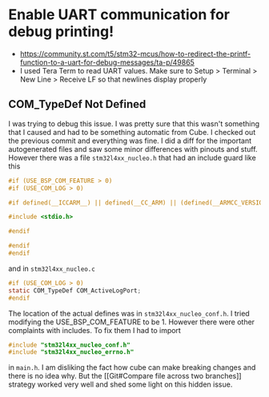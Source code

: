 # Enable UART communication for debug printing!
- https://community.st.com/t5/stm32-mcus/how-to-redirect-the-printf-function-to-a-uart-for-debug-messages/ta-p/49865
- I used Tera Term to read UART values. Make sure to Setup > Terminal > New Line > Receive LF so that newlines display properly

## COM_TypeDef Not Defined
I was trying to debug this issue. I was pretty sure that this wasn't something that I caused and had to be something automatic from Cube. I checked out the previous commit and everything was fine. I did a diff for the important autogenerated files and saw some minor differences with pinouts and stuff. However there was a file `stm32l4xx_nucleo.h` that had an include guard like this
```c
#if (USE_BSP_COM_FEATURE > 0)
#if (USE_COM_LOG > 0)

#if defined(__ICCARM__) || defined(__CC_ARM) || (defined(__ARMCC_VERSION) && (__ARMCC_VERSION >= 6010050)) /* For IAR and ARM Compiler 5 and 6*/

#include <stdio.h>

#endif

#endif
#endif
```

and in `stm32l4xx_nucleo.c`
```c
#if (USE_COM_LOG > 0)
static COM_TypeDef COM_ActiveLogPort;
#endif
```

The location of the actual defines was in `stm32l4xx_nucleo_conf.h`. I tried modifying the USE_BSP_COM_FEATURE to be 1. However there were other complaints with includes. To fix them I had to import 
```c
#include "stm32l4xx_nucleo_conf.h"
#include "stm32l4xx_nucleo_errno.h"
```
in `main.h`.  I am disliking the fact how cube can make breaking changes and there is no idea why. But the [[Git#Compare file across two branches]] strategy worked very well and shed some light on this hidden issue.